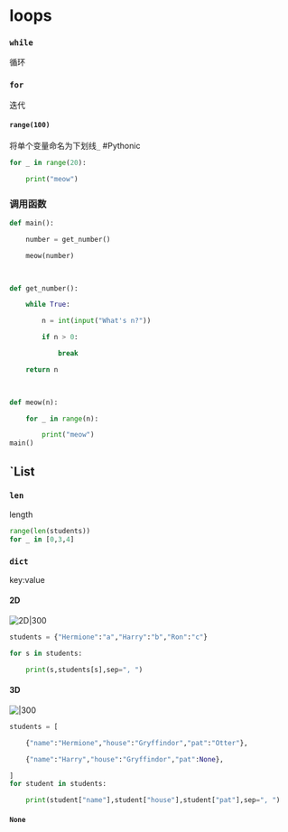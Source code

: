# loops
### `while`
循环
### `for`
迭代
#### `range(100)`
将单个变量命名为下划线`_`  #Pythonic
```python
for _ in range(20):

    print("meow")
```

### 调用函数
```python
def main():

    number = get_number()

    meow(number)

  

def get_number():

    while True:

        n = int(input("What's n?"))

        if n > 0:

            break

    return n

  

def meow(n):

    for _ in range(n):

        print("meow")
main()
```

## `List
### `len`
length
```python
range(len(students))
for _ in [0,3,4]
```

### `dict`
key:value
#### 2D
![2D|300](Pasted%20image%2020240601024756.png)
```python
students = {"Hermione":"a","Harry":"b","Ron":"c"}

for s in students:

    print(s,students[s],sep=", ")
```
#### 3D
![|300](Pasted%20image%2020240601025027.png)
```python
students = [

    {"name":"Hermione","house":"Gryffindor","pat":"Otter"},

    {"name":"Harry","house":"Gryffindor","pat":None},

]
for student in students:

    print(student["name"],student["house"],student["pat"],sep=", ")
```
#### `None`
